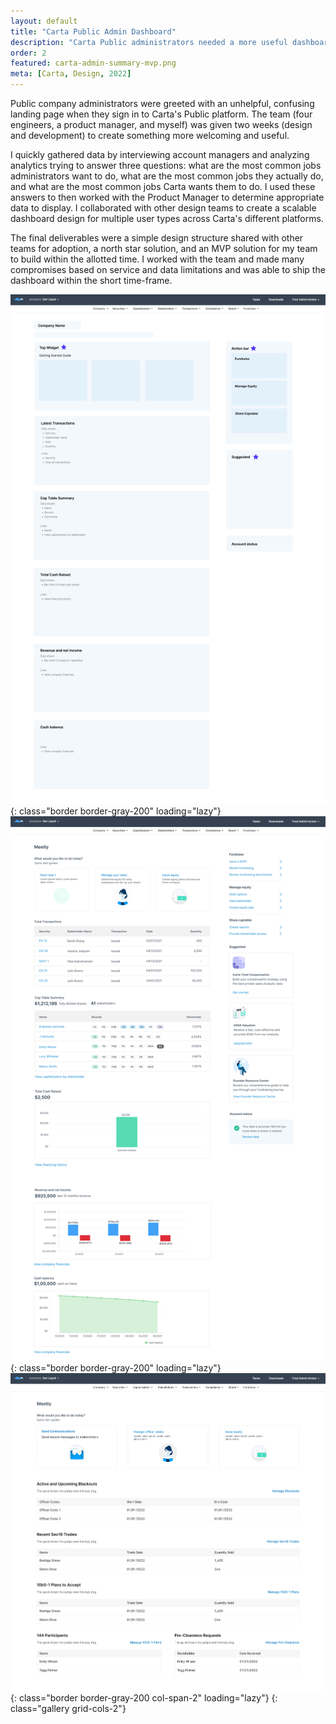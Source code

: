 ```yaml
---
layout: default
title: "Carta Public Admin Dashboard"
description: "Carta Public administrators needed a more useful dashboard that helped them get jobs done."
order: 2
featured: carta-admin-summary-mvp.png
meta: [Carta, Design, 2022]
---
```


Public company administrators were greeted with an unhelpful, confusing landing page when they sign in to Carta's Public platform. The team (four engineers, a product manager, and myself) was given two weeks (design and development) to create something more welcoming and useful.

I quickly gathered data by interviewing account managers and analyzing analytics trying to answer three questions: what are the most common jobs administrators want to do, what are the most common jobs they actually do, and what are the most common jobs Carta wants them to do. I used these answers to then worked with the Product Manager to determine appropriate data to display. I collaborated with other design teams to create a scalable dashboard design for multiple user types across Carta's different platforms.

The final deliverables were a simple design structure shared with other teams for adoption, a north star solution, and an MVP solution for my team to build within the allotted time. I worked with the team and made many compromises based on service and data limitations and was able to ship the dashboard within the short time-frame.

![Carta Public Admin Dashboard Screen Shot 1](/images/projects/carta-admin-summary-structure.png){: class="border border-gray-200" loading="lazy"}
![Carta Public Admin Dashboard Screen Shot 2](/images/projects/carta-admin-summary-long-term.png){: class="border border-gray-200" loading="lazy"}
![Carta Public Admin Dashboard Screen Shot 3](/images/projects/carta-admin-summary-mvp.png){: class="border border-gray-200 col-span-2" loading="lazy"}
{: class="gallery grid-cols-2"}